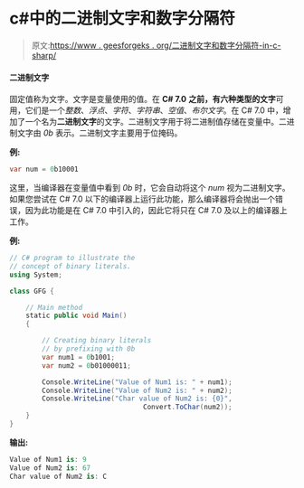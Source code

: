 # c#中的二进制文字和数字分隔符

> 原文:[https://www . geesforgeks . org/二进制文字和数字分隔符-in-c-sharp/](https://www.geeksforgeeks.org/binary-literals-and-digit-separators-in-c-sharp/)

#### 二进制文字

固定值称为文字。文字是变量使用的值。在 **C# 7.0** **之前，有六种类型的文字**可用，它们是一个*整数*、*浮点*、*字符*、*字符串*、*空值*、*布尔文字*。在 C# 7.0 中，增加了一个名为**二进制文字**的文字。二进制文字用于将二进制值存储在变量中。二进制文字由 *0b* 表示。二进制文字主要用于位掩码。

**例:**

```cs
var num = 0b10001
```

这里，当编译器在变量值中看到 *0b* 时，它会自动将这个 *num* 视为二进制文字。如果您尝试在 C# 7.0 以下的编译器上运行此功能，那么编译器将会抛出一个错误，因为此功能是在 C# 7.0 中引入的，因此它将只在 C# 7.0 及以上的编译器上工作。

**例:**

```cs
// C# program to illustrate the 
// concept of binary literals.
using System;

class GFG {

    // Main method
    static public void Main()
    {

        // Creating binary literals 
        // by prefixing with 0b
        var num1 = 0b1001;
        var num2 = 0b01000011;

        Console.WriteLine("Value of Num1 is: " + num1);
        Console.WriteLine("Value of Num2 is: " + num2);
        Console.WriteLine("Char value of Num2 is: {0}",
                                 Convert.ToChar(num2));
    }
}
```

**输出:**

```cs
Value of Num1 is: 9
Value of Num2 is: 67
Char value of Num2 is: C

```